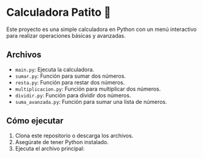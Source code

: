 
# Calculadora Patito 🧮

Este proyecto es una simple calculadora en Python con un menú interactivo para realizar operaciones básicas y avanzadas.

## Archivos

- `main.py`: Ejecuta la calculadora.
- `sumar.py`: Función para sumar dos números.
- `resta.py`: Función para restar dos números.
- `multiplicacion.py`: Función para multiplicar dos números.
- `dividir.py`: Función para dividir dos números.
- `suma_avanzada.py`: Función para sumar una lista de números.

## Cómo ejecutar

1. Clona este repositorio o descarga los archivos.
2. Asegúrate de tener Python instalado.
3. Ejecuta el archivo principal:

